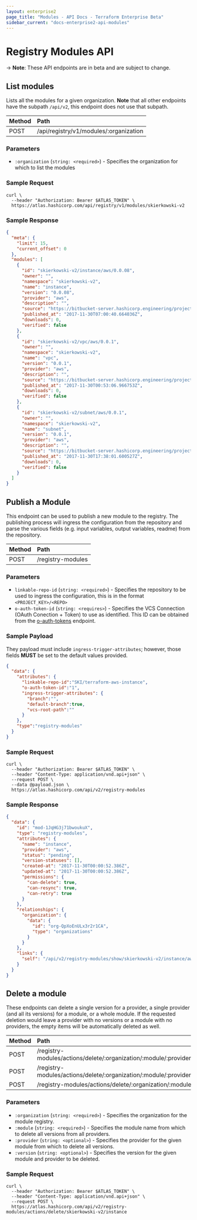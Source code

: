```yaml
---
layout: enterprise2
page_title: "Modules - API Docs - Terraform Enterprise Beta"
sidebar_current: "docs-enterprise2-api-modules"
---
```


# Registry Modules API

-> **Note**: These API endpoints are in beta and are subject to change.

## List modules

Lists all the modules for a given organization. **Note** that all other endpoints have the subpath `/api/v2`, this endpoint does not use that subpath.

| Method | Path           |
| :----- | :------------- |
| POST | /api/registry/v1/modules/:organization |


### Parameters
- `:organization` (`string: <required>`) - Specifies the organization for which to list the modules

### Sample Request

```shell
curl \
  --header "Authorization: Bearer $ATLAS_TOKEN" \
  https://atlas.hashicorp.com/api/registry/v1/modules/skierkowski-v2
```

### Sample Response

```json
{
  "meta": {
    "limit": 15,
    "current_offset": 0
  },
  "modules": [
    {
      "id": "skierkowski-v2/instance/aws/0.0.08",
      "owner": "",
      "namespace": "skierkowski-v2",
      "name": "instance",
      "version": "0.0.08",
      "provider": "aws",
      "description": "",
      "source": "https://bitbucket-server.hashicorp.engineering/projects/SKI/repos/terraform-aws-instance/browse",
      "published_at": "2017-11-30T07:00:40.664036Z",
      "downloads": 0,
      "verified": false
    },
    {
      "id": "skierkowski-v2/vpc/aws/0.0.1",
      "owner": "",
      "namespace": "skierkowski-v2",
      "name": "vpc",
      "version": "0.0.1",
      "provider": "aws",
      "description": "",
      "source": "https://bitbucket-server.hashicorp.engineering/projects/SKI/repos/terraform-aws-vpc/browse",
      "published_at": "2017-11-30T00:53:06.966753Z",
      "downloads": 0,
      "verified": false
    },
    {
      "id": "skierkowski-v2/subnet/aws/0.0.1",
      "owner": "",
      "namespace": "skierkowski-v2",
      "name": "subnet",
      "version": "0.0.1",
      "provider": "aws",
      "description": "",
      "source": "https://bitbucket-server.hashicorp.engineering/projects/SKI/repos/terraform-aws-subnet/browse",
      "published_at": "2017-11-30T17:38:01.600527Z",
      "downloads": 0,
      "verified": false
    }
  ]
}
```

## Publish a Module

This endpoint can be used to publish a new module to the registry. The publishing process will ingress the configuration from the repository and parse the various fields (e.g. input variables, output variables, readme) from the repository.

| Method | Path           |
| :----- | :------------- |
| POST | /registry-modules |

### Parameters

- `linkable-repo-id` (`string: <required>`) - Specifies the repository to be used to ingress the configuration, this is in the format `<PROJECT_KEY>/<REPO>`
- `o-auth-token-id` (`string: <requires>`) - Specifies the VCS Connection (OAuth Conection + Token) to use as identified. This ID can be obtained from the [o-auth-tokens](./o-auth-tokens.html) endpoint.


### Sample Payload
They payload must include `ingress-trigger-attributes`; however, those fields **MUST** be set to the default values provided.

```json
{
  "data": {
    "attributes": {
      "linkable-repo-id":"SKI/terraform-aws-instance",
      "o-auth-token-id":"1",
      "ingress-trigger-attributes": {
        "branch":"",
        "default-branch":true,
        "vcs-root-path":""
      }
    },
    "type":"registry-modules"
  }
}
```

### Sample Request

```shell
curl \
  --header "Authorization: Bearer $ATLAS_TOKEN" \
  --header "Content-Type: application/vnd.api+json" \
  --request POST \
  --data @payload.json \
  https://atlas.hashicorp.com/api/v2/registry-modules
```

### Sample Response

```json
{
  "data": {
    "id": "mod-1JqHG3j71bwoukuX",
    "type": "registry-modules",
    "attributes": {
      "name": "instance",
      "provider": "aws",
      "status": "pending",
      "version-statuses": [],
      "created-at": "2017-11-30T00:00:52.386Z",
      "updated-at": "2017-11-30T00:00:52.386Z",
      "permissions": {
        "can-delete": true,
        "can-resync": true,
        "can-retry": true
      }
    },
    "relationships": {
      "organization": {
        "data": {
          "id": "org-QpXoEnULx3r2r1CA",
          "type": "organizations"
        }
      }
    },
    "links": {
      "self": "/api/v2/registry-modules/show/skierkowski-v2/instance/aws"
    }
  }
}
```

## Delete a module

These endpoints can delete a single version for a provider, a single provider (and all its versions) for a module, or a whole module. If the requested deletion would leave a provider with no versions or a module with no providers, the empty items will be automatically deleted as well.

| Method | Path           |
| :----- | :------------- |
| POST | /registry-modules/actions/delete/:organization/:module/:provider/:version |
| POST | /registry-modules/actions/delete/:organization/:module/:provider |
| POST | /registry-modules/actions/delete/:organization/:module |

### Parameters

- `:organization` (`string: <required>`) - Specifies the organization for the module registry.
- `:module` (`string: <required>`) - Specifies the module name from which to delete all versions from all providers.
- `:provider` (`string: <optional>`) - Specifies the provider for the given module from which to delete all versions.
- `:version` (`string: <optional>`) - Specifies the version for the given module and provider to be deleted.

### Sample Request

```shell
curl \
  --header "Authorization: Bearer $ATLAS_TOKEN" \
  --header "Content-Type: application/vnd.api+json" \
  --request POST \
  https://atlas.hashicorp.com/api/v2/registry-modules/actions/delete/skierkowski-v2/instance
```


